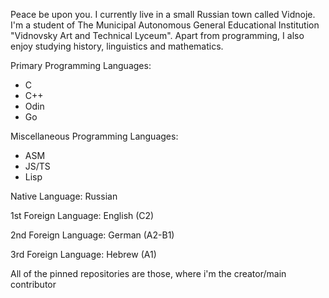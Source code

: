 Peace be upon you. I currently live in a small Russian town called Vidnoje. I'm a student of The Municipal Autonomous General Educational Institution "Vidnovsky Art and Technical Lyceum".
Apart from programming, I also enjoy studying history, linguistics and mathematics.

Primary Programming Languages:
- C
- C++
- Odin
- Go

Miscellaneous Programming Languages:
- ASM
- JS/TS
- Lisp

Native Language: Russian  

1st Foreign Language: English (C2)  

2nd Foreign Language: German (A2-B1)  

3rd Foreign Language: Hebrew (A1)  

All of the pinned repositories are those, where i'm the creator/main contributor
